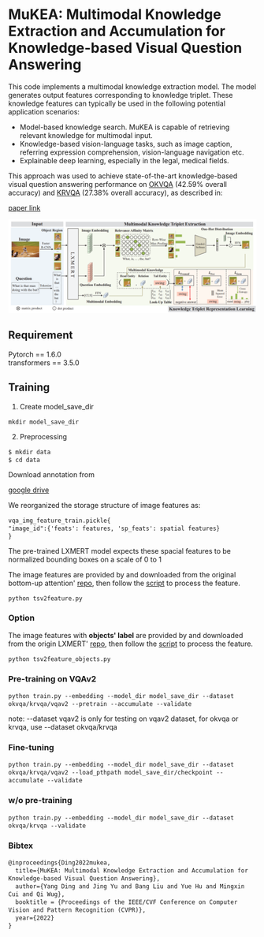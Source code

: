 # MuKEA: Multimodal Knowledge Extraction and Accumulation for Knowledge-based Visual Question Answering

This code implements a multimodal knowledge extraction model. The model generates output features corresponding to knowledge triplet. These knowledge features can typically be used in the following potential application scenarios:
- Model-based knowledge search. MuKEA is capable of retrieving relevant knowledge for multimodal input.
- Knowledge-based vision-language tasks, such as image caption, referring expression comprehension, vision-language navigation etc.
- Explainable deep learning, especially in the legal, medical fields.

This approach was used to achieve state-of-the-art knowledge-based visual question answering performance on [OKVQA](https://arxiv.org/abs/1906.00067) (42.59% overall accuracy) and [KRVQA](https://arxiv.org/pdf/2012.07192.pdf) (27.38% overall accuracy), as described in:

[paper link](http://arxiv.org/abs/2203.09138)

![MuKEA](https://github.com/AndersonStra/MuKEA/blob/main/model.PNG)


## Requirement
Pytorch == 1.6.0          
transformers == 3.5.0               

## Training       
1. Create model_save_dir 
```                           
mkdir model_save_dir
```

2. Preprocessing   
```
$ mkdir data
$ cd data
```
Download annotation from 

[google drive](https://drive.google.com/file/d/1YuOUTbK7rged0gopQko5rdQuHKxiW9sv/view?usp=sharing)

We reorganized the storage structure of image features as:

```
vqa_img_feature_train.pickle{
"image_id":{'feats': features, 'sp_feats': spatial features}
}
```

The pre-trained LXMERT model expects these spacial features to be normalized bounding boxes on a scale of 0 to 1

The image features are provided by and downloaded from the original bottom-up attention' [repo](https://github.com/peteanderson80/bottom-up-attention#pretrained-features),  then follow the [script](https://github.com/AndersonStra/MuKEA/blob/main/vqa_v2_pretrain/tsv2feature.py) to process the feature.

```
python tsv2feature.py
```

### Option 
The image features with **objects' label** are provided by and downloaded from the origin LXMERT' [repo](https://github.com/airsplay/lxmert#google-drive), then follow the [script](https://github.com/AndersonStra/MuKEA/blob/main/vqa_v2_pretrain/tsv2feature_objects.py) to process the feature.

```
python tsv2feature_objects.py
```

### Pre-training on VQAv2
```
python train.py --embedding --model_dir model_save_dir --dataset okvqa/krvqa/vqav2 --pretrain --accumulate --validate
```       

note: --dataset vqav2 is only for testing on vqav2 dataset, for okvqa or krvqa, use --dataset okvqa/krvqa 

### Fine-tuning     
```
python train.py --embedding --model_dir model_save_dir --dataset okvqa/krvqa/vqav2 --load_pthpath model_save_dir/checkpoint --accumulate --validate
```

### w/o pre-training
```
python train.py --embedding --model_dir model_save_dir --dataset okvqa/krvqa --validate
```

### Bibtex
```
@inproceedings{Ding2022mukea,
  title={MuKEA: Multimodal Knowledge Extraction and Accumulation for Knowledge-based Visual Question Answering},
  author={Yang Ding and Jing Yu and Bang Liu and Yue Hu and Mingxin Cui and Qi Wug},
  booktitle = {Proceedings of the IEEE/CVF Conference on Computer Vision and Pattern Recognition (CVPR)},
  year={2022}
}
```
